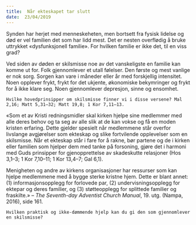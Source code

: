 ```yaml
---
title:  Når ekteskapet tar slutt
date:  23/04/2019
---
```


Synden har herjet med menneskeheten, men bortsett fra fysisk lidelse og død er vel familien det som har lidd mest. Det er nesten overflødig å bruke uttrykket «dysfunksjonell familie». For hvilken familie er ikke det, til en viss grad?

Ved siden av døden er skilsmisse noe av det vanskeligste en familie kan komme ut for. Folk gjennomlever et utall følelser. Den første og mest vanlige er nok sorg. Sorgen kan vare i måneder eller år med forskjellig intensitet. Noen opplever frykt, frykt for det ukjente, økonomiske bekymringer og frykt for å ikke klare seg. Noen gjennomlever depresjon, sinne og ensomhet.

`Hvilke hovedprinsipper om skilsmisse finner vi i disse versene? Mal 2,16; Matt 5,31–32; Matt 19,8; 1 Kor 7,11–13.`

«Som et av Kristi redningsmidler skal kirken hjelpe sine medlemmer med alle deres behov og ta seg av alle slik at de kan vokse og få en moden kristen erfaring. Dette gjelder spesielt når medlemmene står overfor livslange avgjørelser som ekteskap og slike fortvilende opplevelser som en skilsmisse. Når et ekteskap står i fare for å rakne, bør partene og de i kirken eller familien som hjelper dem med tanke på forsoning, gjøre det i harmoni med Guds prinsipper for gjenopprettelse av skadeskutte relasjoner (Hos 3,1–3; 1 Kor 7,10–11; 1 Kor 13,4–7; Gal 6,1).

Menigheten og andre av kirkens organisasjoner har ressurser som kan hjelpe medlemmene med å bygge sterke kristne hjem. Dette er blant annet: (1) informasjonsopplegg for forlovede par, (2) undervisningsopplegg for ektepar og deres familier, og (3) støtteopplegg for splittede familier og fraskilte.» – _The Seventh-day Adventist Church Manual_, 19. utg. (Nampa, 2016), side 161.

`Hvilken praktisk og ikke-dømmende hjelp kan du gi den som gjennomlever en skilsmisse?`